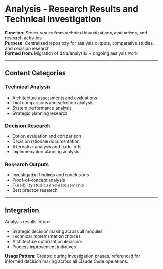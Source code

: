 # Analysis - Research Results and Technical Investigation

**Function**: Stores results from technical investigations, evaluations, and research activities  
**Purpose**: Centralized repository for analysis outputs, comparative studies, and decision research  
**Formed from**: Migration of data/analysis/ + ongoing analysis work  

---

## Content Categories

### Technical Analysis
- Architecture assessments and evaluations
- Tool comparisons and selection analysis  
- System performance analysis
- Strategic planning research

### Decision Research
- Option evaluation and comparison
- Decision rationale documentation
- Alternative analysis and trade-offs
- Implementation planning analysis

### Research Outputs
- Investigation findings and conclusions
- Proof-of-concept analysis
- Feasibility studies and assessments
- Best practice research

---

## Integration

Analysis results inform:
- Strategic decision making across all modules
- Technical implementation choices
- Architecture optimization decisions
- Process improvement initiatives

**Usage Pattern**: Created during investigation phases, referenced for informed decision making across all Claude Code operations.
